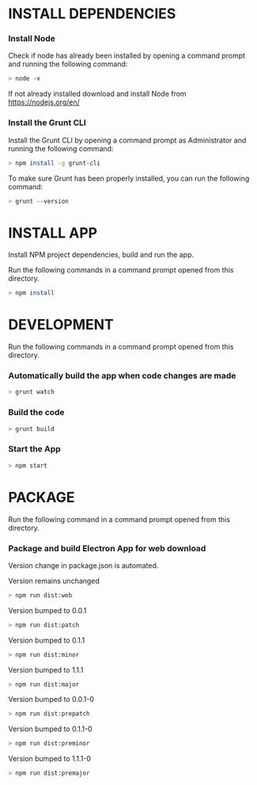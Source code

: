 # INSTALL DEPENDENCIES

### Install Node
Check if node has already been installed by opening a command prompt and running the following command: 
```sh
> node -v
```
If not already installed download and install Node from https://nodejs.org/en/

### Install the Grunt CLI
Install the Grunt CLI by opening a command prompt as Administrator and running the following command: 
```sh
> npm install -g grunt-cli
```

To make sure Grunt has been properly installed, you can run the following command:
```sh
> grunt --version
```

# INSTALL APP 

Install NPM project dependencies, build and run the app.

Run the following commands in a command prompt opened from this directory. 

```sh
> npm install
```

# DEVELOPMENT

Run the following commands in a command prompt opened from this directory. 

### Automatically build the app when code changes are made  
```sh
> grunt watch
```

### Build the code 
```sh
> grunt build
```

### Start the App 
```sh
> npm start
```

# PACKAGE

Run the following command in a command prompt opened from this directory. 

### Package and build Electron App for web download

Version change in package.json is automated.

Version remains unchanged
```sh
> npm run dist:web
```

Version bumped to 0.0.1
```sh
> npm run dist:patch
```

Version bumped to 0.1.1
```sh
> npm run dist:minor
```

Version bumped to 1.1.1
```sh
> npm run dist:major
```

Version bumped to 0.0.1-0
```sh
> npm run dist:prepatch
```

Version bumped to 0.1.1-0
```sh
> npm run dist:preminor
```

Version bumped to 1.1.1-0
```sh
> npm run dist:premajor
```